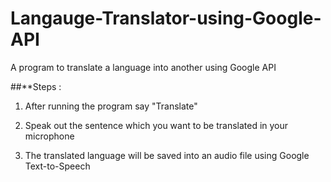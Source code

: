 # Langauge-Translator-using-Google-API
A program to translate a language into another using Google API

##**Steps :

1. After running the program say "Translate"

2. Speak out the sentence which you want to be translated in your microphone

3. The translated language will be saved into an audio file using Google Text-to-Speech
